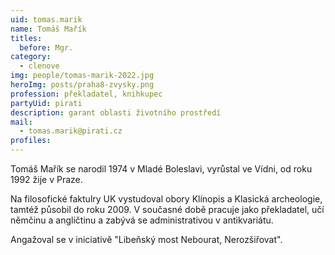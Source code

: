 ```yaml
---
uid: tomas.marik
name: Tomáš Mařík
titles:
  before: Mgr.
category:
  - clenove
img: people/tomas-marik-2022.jpg
heroImg: posts/praha8-zvysky.png
profession: překladatel, knihkupec
partyUid: pirati
description: garant oblasti životního prostředí
mail:
  - tomas.marik@pirati.cz
profiles:
---
```


Tomáš Mařík se narodil 1974 v Mladé Boleslavi, vyrůstal ve Vídni, od roku 1992 žije v Praze. 

Na filosofické faktulry UK vystudoval obory Klínopis a Klasická archeologie, tamtéž působil do roku 2009. V současné době pracuje jako překladatel, učí němčinu a angličtinu a zabývá se administrativou v antikvariátu. 

Angažoval se v iniciativě "Libeňský most Nebourat, Nerozšiřovat".

